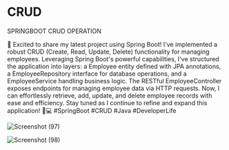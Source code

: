 # CRUD
SPRINGBOOT CRUD OPERATION

🚀 Excited to share my latest project using Spring Boot! I've implemented a robust CRUD (Create, Read, Update, Delete) functionality for managing employees. Leveraging Spring Boot's powerful capabilities, I've structured the application into layers: a Employee entity defined with JPA annotations, a EmployeeRepository interface for database operations, and a EmployeeService handling business logic. The RESTful EmployeeController exposes endpoints for managing employee data via HTTP requests. Now, I can effortlessly retrieve, add, update, and delete employee records with ease and efficiency. Stay tuned as I continue to refine and expand this application! 🌟💻 #SpringBoot #CRUD #Java #DeveloperLife

![Screenshot (97)](https://github.com/raheetech/CRUD/assets/137060785/96b2dd9e-4998-42da-8cce-13fff0515790)


![Screenshot (98)](https://github.com/raheetech/CRUD/assets/137060785/e06c342f-563d-4b0d-a474-c0fc097258dd)

